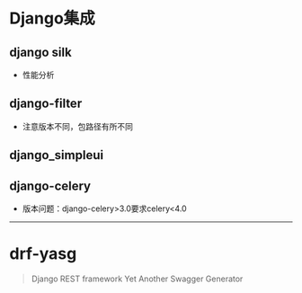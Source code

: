 # Django集成


## django silk
- 性能分析


## django-filter

- 注意版本不同，包路径有所不同


## django_simpleui



## django-celery
- 版本问题：django-celery>3.0要求celery<4.0



---

# drf-yasg
> Django REST framework Yet Another Swagger Generator